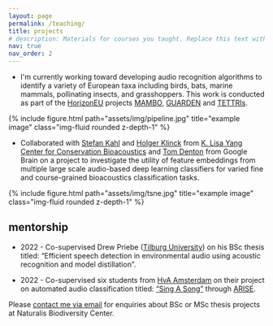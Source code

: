 ```yaml
---
layout: page
permalink: /teaching/
title: projects
# description: Materials for courses you taught. Replace this text with your description.
nav: true
nav_order: 2
---
```


- I'm currently working toward developing audio recognition algorithms to identify a variety of European taxa including birds, bats, marine mammals, pollinating insects, and grasshoppers. This work is conducted as part of the [HorizonEU](https://research-and-innovation.ec.europa.eu/funding/funding-opportunities/funding-programmes-and-open-calls/horizon-europe_en) projects [MAMBO](https://mambo-project.eu), [GUARDEN](https://guarden.org) and [TETTRIs](https://www.ecsa.ngo/cases/tettris/). 

{% include figure.html path="assets/img/pipeline.jpg" title="example image" class="img-fluid rounded z-depth-1" %}

- Collaborated with [Stefan Kahl](https://www.birds.cornell.edu/home/staff/stefan-kahl/) and [Holger Klinck](https://www.birds.cornell.edu/ccb/holger-klinck/) from [K. Lisa Yang Center for Conservation Bioacoustics](https://www.birds.cornell.edu/ccb/) and [Tom Denton](https://inventingsituations.net) from Google Brain on a project to investigate the utility of feature embeddings from multiple large scale audio-based deep learning classifiers for varied fine and course-grained bioacoustics classification tasks.  

{% include figure.html path="assets/img/tsne.jpg" title="example image" class="img-fluid rounded z-depth-1" %}

## mentorship
- 2022 - Co-supervised Drew Priebe ([Tilburg University](https://www.tilburguniversity.edu)) on his BSc thesis titled: “Efficient speech detection in environmental audio using acoustic recognition and model distillation”.

- 2022 - Co-supervised six students from [HvA Amsterdam](https://www.hva.nl) on their project on automated audio classification titled: [“Sing A Song”](https://vriesn23.dev.hihva.nl/aai-naturalis-1/) through [ARISE](https://www.arise-biodiversity.nl). 

Please [contact me via email](mailto:burooj.ghani[at]naturalis.nl) for enquiries about BSc or MSc thesis projects at Naturalis Biodiversity Center.
